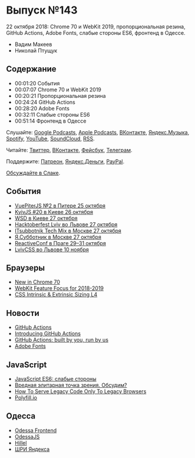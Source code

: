 # Выпуск №143

22 октября 2018: Chrome 70 и WebKit 2019, пропорциональная резина, GitHub Actions, Adobe Fonts, слабые стороны ES6, фронтенд в Одессе.

- Вадим Макеев
- Николай Птущук

## Содержание

- 00:01:20 События
- 00:07:07 Chrome 70 и WebKit 2019
- 00:20:21 Пропорциональная резина
- 00:24:24 GitHub Actions
- 00:28:20 Adobe Fonts
- 00:32:11 Слабые стороны ES6
- 00:51:14 Фронтенд в Одессе

Слушайте: [Google Podcasts](https://podcasts.google.com/?feed=aHR0cHM6Ly93ZWItc3RhbmRhcmRzLnJ1L3BvZGNhc3QvZmVlZC8), [Apple Podcasts](https://itunes.apple.com/podcast/id1080500016), [ВКонтакте](https://vk.com/podcasts-32017543), [Яндекс.Музыка](https://music.yandex.ru/album/6245956), [Spotify](https://open.spotify.com/show/3rzAcADjpBpXt73L0epTjV), [YouTube](https://www.youtube.com/playlist?list=PLMBnwIwFEFHcwuevhsNXkFTcadeX5R1Go), [SoundCloud](https://soundcloud.com/web-standards), [RSS](https://web-standards.ru/podcast/feed/).

Читайте: [Твиттер](https://twitter.com/webstandards_ru), [ВКонтакте](https://vk.com/webstandards_ru), [Фейсбук](https://www.facebook.com/webstandardsru), [Телеграм](https://t.me/webstandards_ru).

Поддержите: [Патреон](https://www.patreon.com/webstandards_ru), [Яндекс.Деньги](https://money.yandex.ru/to/41001119329753), [PayPal](https://www.paypal.me/pepelsbey).

[Обсуждайте в Слаке](http://slack.web-standards.ru/).

## События

- [VuePiterJS №2 в Питере 25 октября](https://medium.com/p/bf0d493272aa)
- [KyivJS #20 в Киеве 26 октября](http://kyivjs.org/)
- [WSD в Киеве 27 октября](https://wsd.events/2018/10/27/)
- [Hacktoberfest Lviv во Львове 27 октября](https://www.facebook.com/events/2180407068873890/)
- [ITsubbotnik Tech Mix в Москве 27 октября](https://events.epam.com/events/itsubbotnik-technological-mix)
- [Я.Субботник в Москве 27 октября](https://events.yandex.ru/events/yasubbotnik/27-oct-2018/)
- [ReactiveConf в Праге 29–31 октября](https://reactiveconf.com/)
- [LvivCSS во Львове 10 ноября](https://www.facebook.com/events/793560460837495/)

## Браузеры

- [New in Chrome 70](https://developers.google.com/web/updates/2018/10/nic70)
- [WebKit Feature Focus for 2018-2019](https://trac.webkit.org/wiki/WebKitFeatureFocus2018-2019)
- [CSS Intrinsic & Extrinsic Sizing L4](https://drafts.csswg.org/css-sizing-4/)

## Новости

- [GitHub Actions](https://github.com/features/actions)
- [Introducing GitHub Actions](https://css-tricks.com/introducing-github-actions/)
- [GitHub Actions: built by you, run by us](https://blog.github.com/2018-10-17-action-demos/)
- [Adobe Fonts](https://fonts.adobe.com/)

## JavaScript

- [JavaScript ES6: слабые стороны](https://medium.com/p/a0612c9fecf0)
- [Вредная элитарная точка зрения. Обсудим?](https://twitter.com/pepelsbey/status/1051957956621811715)
- [How To Serve Legacy Code Only To Legacy Browsers](https://www.smashingmagazine.com/2018/10/smart-bundling-legacy-code-browsers/)
- [Polyfill.io](https://polyfill.io/)

## Одесса

- [Odessa Frontend](https://odessafrontend.com/)
- [OdessaJS](http://odessajs.org/)
- [Hillel](https://odessa.ithillel.ua/)
- [ШРИ Яндекса](https://academy.yandex.ru/events/frontend/shri_msk-2018-2/)
